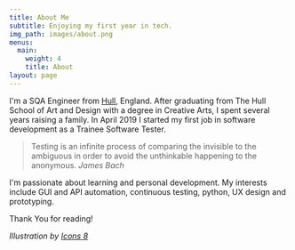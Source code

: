 ```yaml
---
title: About Me
subtitle: Enjoying my first year in tech.
img_path: images/about.png
menus:
  main:
    weight: 4
    title: About
layout: page
---
```


I'm a SQA Engineer from [Hull](https://en.wikipedia.org/wiki/Kingston_upon_Hull), England. After graduating from The Hull School of Art and Design with a degree in Creative Arts, I spent several years raising a family. In April 2019 I started my first job in software development as a Trainee Software Tester.


>Testing is an infinite process of comparing the invisible to the ambiguous in order to avoid the unthinkable happening to the anonymous. <cite>James Bach</cite>

I'm passionate about learning and personal development. My interests include GUI and API automation, continuous testing, python, UX design and prototyping. 

Thank You for reading!

*Illustration by [Icons 8](https://icons8.com/)*
